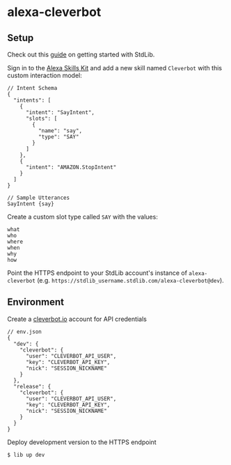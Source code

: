# alexa-cleverbot

## Setup

Check out this [guide](https://hackernoon.com/build-an-alexa-skill-in-7-minutes-flat-with-node-js-and-stdlib-70611f58c37f) on getting started with StdLib. 

Sign in to the [Alexa Skills Kit](https://developer.amazon.com/edw/home.html#/skills/list) and add a new skill named `Cleverbot` with this custom interaction model:

```
// Intent Schema
{
  "intents": [
    {
      "intent": "SayIntent",
      "slots": [
        {
          "name": "say",
          "type": "SAY"
        }
      ]
    },
    {
      "intent": "AMAZON.StopIntent"
    }
  ]
}
```

```
// Sample Utterances
SayIntent {say}
```

Create a custom slot type called `SAY` with the values:
```
what
who
where
when
why
how
```

Point the HTTPS endpoint to your StdLib account's instance of `alexa-cleverbot` (e.g. `https://stdlib_username.stdlib.com/alexa-cleverbot@dev`).

## Environment

Create a [cleverbot.io](https://cleverbot.io/login) account for API credentials
```
// env.json
{
  "dev": {
    "cleverbot": {
      "user": "CLEVERBOT_API_USER",
      "key": "CLEVERBOT_API_KEY",
      "nick": "SESSION_NICKNAME"
    }
  },
  "release": {
    "cleverbot": {
      "user": "CLEVERBOT_API_USER",
      "key": "CLEVERBOT_API_KEY",
      "nick": "SESSION_NICKNAME"
    }
  }
}
```

Deploy development version to the HTTPS endpoint

```bash
$ lib up dev
```

